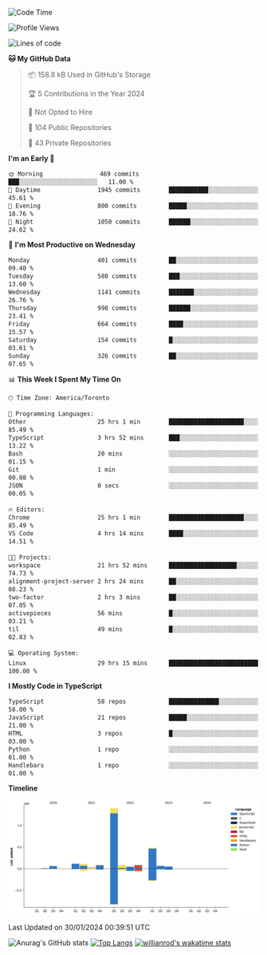 <!--START_SECTION:waka-->
![Code Time](http://img.shields.io/badge/Code%20Time-1%2C128%20hrs%2019%20mins-blue)

![Profile Views](http://img.shields.io/badge/Profile%20Views-2-blue)

![Lines of code](https://img.shields.io/badge/From%20Hello%20World%20I%27ve%20Written-2.6%20million%20lines%20of%20code-blue)

**🐱 My GitHub Data** 

> 📦 158.8 kB Used in GitHub's Storage 
 > 
> 🏆 5 Contributions in the Year 2024
 > 
> 🚫 Not Opted to Hire
 > 
> 📜 104 Public Repositories 
 > 
> 🔑 43 Private Repositories 
 > 
**I'm an Early 🐤** 

```text
🌞 Morning                469 commits         ███░░░░░░░░░░░░░░░░░░░░░░   11.00 % 
🌆 Daytime                1945 commits        ███████████░░░░░░░░░░░░░░   45.61 % 
🌃 Evening                800 commits         █████░░░░░░░░░░░░░░░░░░░░   18.76 % 
🌙 Night                  1050 commits        ██████░░░░░░░░░░░░░░░░░░░   24.62 % 
```
📅 **I'm Most Productive on Wednesday** 

```text
Monday                   401 commits         ██░░░░░░░░░░░░░░░░░░░░░░░   09.40 % 
Tuesday                  580 commits         ███░░░░░░░░░░░░░░░░░░░░░░   13.60 % 
Wednesday                1141 commits        ███████░░░░░░░░░░░░░░░░░░   26.76 % 
Thursday                 998 commits         ██████░░░░░░░░░░░░░░░░░░░   23.41 % 
Friday                   664 commits         ████░░░░░░░░░░░░░░░░░░░░░   15.57 % 
Saturday                 154 commits         █░░░░░░░░░░░░░░░░░░░░░░░░   03.61 % 
Sunday                   326 commits         ██░░░░░░░░░░░░░░░░░░░░░░░   07.65 % 
```


📊 **This Week I Spent My Time On** 

```text
🕑︎ Time Zone: America/Toronto

💬 Programming Languages: 
Other                    25 hrs 1 min        █████████████████████░░░░   85.49 % 
TypeScript               3 hrs 52 mins       ███░░░░░░░░░░░░░░░░░░░░░░   13.22 % 
Bash                     20 mins             ░░░░░░░░░░░░░░░░░░░░░░░░░   01.15 % 
Git                      1 min               ░░░░░░░░░░░░░░░░░░░░░░░░░   00.08 % 
JSON                     0 secs              ░░░░░░░░░░░░░░░░░░░░░░░░░   00.05 % 

🔥 Editors: 
Chrome                   25 hrs 1 min        █████████████████████░░░░   85.49 % 
VS Code                  4 hrs 14 mins       ████░░░░░░░░░░░░░░░░░░░░░   14.51 % 

🐱‍💻 Projects: 
workspace                21 hrs 52 mins      ███████████████████░░░░░░   74.73 % 
alignment-project-server 2 hrs 24 mins       ██░░░░░░░░░░░░░░░░░░░░░░░   08.23 % 
two-factor               2 hrs 3 mins        ██░░░░░░░░░░░░░░░░░░░░░░░   07.05 % 
activepieces             56 mins             █░░░░░░░░░░░░░░░░░░░░░░░░   03.21 % 
til                      49 mins             █░░░░░░░░░░░░░░░░░░░░░░░░   02.83 % 

💻 Operating System: 
Linux                    29 hrs 15 mins      █████████████████████████   100.00 % 
```

**I Mostly Code in TypeScript** 

```text
TypeScript               58 repos            ██████████████░░░░░░░░░░░   58.00 % 
JavaScript               21 repos            █████░░░░░░░░░░░░░░░░░░░░   21.00 % 
HTML                     3 repos             █░░░░░░░░░░░░░░░░░░░░░░░░   03.00 % 
Python                   1 repo              ░░░░░░░░░░░░░░░░░░░░░░░░░   01.00 % 
Handlebars               1 repo              ░░░░░░░░░░░░░░░░░░░░░░░░░   01.00 % 
```



**Timeline**

![Lines of Code chart](https://raw.githubusercontent.com/wise-introvert/wise-introvert/master/assets/bar_graph.png)


 Last Updated on 30/01/2024 00:39:51 UTC
<!--END_SECTION:waka-->

![Anurag's GitHub stats](https://github-readme-stats.vercel.app/api?username=wise-introvert&count_private=true&show_icons=true)
[![Top Langs](https://github-readme-stats.vercel.app/api/top-langs/?username=wise-introvert&langs_count=10)](https://github.com/anuraghazra/github-readme-stats)
[![willianrod's wakatime stats](https://github-readme-stats.vercel.app/api/wakatime?username=wiseintrovert)](https://github.com/anuraghazra/github-readme-stats)

